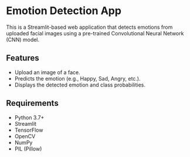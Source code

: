 # Emotion Detection App

This is a Streamlit-based web application that detects emotions from uploaded facial images using a pre-trained Convolutional Neural Network (CNN) model.

## Features
- Upload an image of a face.
- Predicts the emotion (e.g., Happy, Sad, Angry, etc.).
- Displays the detected emotion and class probabilities.

## Requirements
- Python 3.7+
- Streamlit
- TensorFlow
- OpenCV
- NumPy
- PIL (Pillow)
